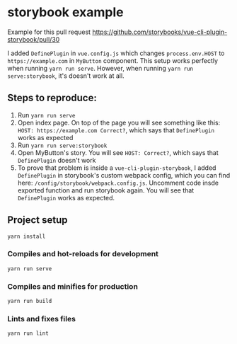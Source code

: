 # storybook example
Example for this pull request https://github.com/storybooks/vue-cli-plugin-storybook/pull/30


I added `DefinePlugin` in `vue.config.js` which changes `process.env.HOST` to `https://example.com` in `MyButton` component. This setup works perfectly when running `yarn run serve`. However, when running `yarn run serve:storybook`, it's doesn't work at all.


## Steps to reproduce:
1. Run `yarn run serve`
2. Open index page. On top of the page you will see something like this: `HOST: https://example.com Correct?`, which says that `DefinePlugin` works as expected
3. Run `yarn run serve:storybook`
4. Open MyButton's story. You will see `HOST: Correct?`, which says that `DefinePlugin` doesn't work
5. To prove that problem is inside a `vue-cli-plugin-storybook`, I added `DefinePlugin` in storybook's custom webpack config, which you can find here: `/config/storybook/webpack.config.js`. Uncomment code insde exported function and run storybook again. You will see that `DefinePlugin` works as expected.

## Project setup
```
yarn install
```

### Compiles and hot-reloads for development
```
yarn run serve
```

### Compiles and minifies for production
```
yarn run build
```

### Lints and fixes files
```
yarn run lint
```

